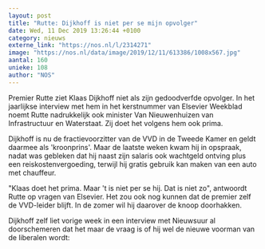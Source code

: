 ```yaml
---
layout: post
title: "Rutte: Dijkhoff is niet per se mijn opvolger"
date: Wed, 11 Dec 2019 13:26:44 +0100
category: nieuws
externe_link: "https://nos.nl/l/2314271"
image: "https://nos.nl/data/image/2019/12/11/613386/1008x567.jpg"
aantal: 160
unieke: 108
author: "NOS"
---
```


<p>Premier Rutte ziet Klaas Dijkhoff niet als zijn gedoodverfde opvolger. In het jaarlijkse interview met hem in het kerstnummer van Elsevier Weekblad noemt Rutte nadrukkelijk ook minister Van Nieuwenhuizen van Infrastructuur en Waterstaat. Zij doet het volgens hem ook prima.</p>
<p>Dijkhoff is nu de fractievoorzitter van de VVD in de Tweede Kamer en geldt daarmee als 'kroonprins'. Maar de laatste weken kwam hij in opspraak, nadat was gebleken dat hij naast zijn salaris ook wachtgeld ontving plus een reiskostenvergoeding, terwijl hij gratis gebruik kan maken van een auto met chauffeur.</p>
<p>"Klaas doet het prima. Maar 't is niet per se hij. Dat is niet zo", antwoordt Rutte op vragen van Elsevier. Het zou ook nog kunnen dat de premier zelf de VVD-leider blijft. In de zomer wil hij daarover de knoop doorhakken.</p>
<p>Dijkhoff zelf liet vorige week in een interview met Nieuwsuur al doorschemeren dat het maar de vraag is of hij wel de nieuwe voorman van de liberalen wordt:</p>
